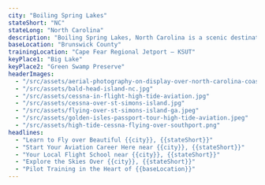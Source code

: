 ```yaml
---
city: "Boiling Spring Lakes"
stateShort: "NC"
stateLong: "North Carolina"
description: "Boiling Spring Lakes, North Carolina is a scenic destination known for its coastal beauty and regional charm. It offers an unforgettable view from the sky with landmarks like Big Lake and Green Swamp Preserve, making it a favorite among pilots and air tour guests."
baseLocation: "Brunswick County"
trainingLocation: "Cape Fear Regional Jetport – KSUT"
keyPlace1: "Big Lake"
keyPlace2: "Green Swamp Preserve"
headerImages:
  - "/src/assets/aerial-photography-on-display-over-north-carolina-coast.webp"
  - "/src/assets/bald-head-island-nc.jpg"
  - "/src/assets/cessna-in-flight-high-tide-aviation.jpg"
  - "/src/assets/cessna-over-st-simons-island.jpg"
  - "/src/assets/flying-over-st-simons-island-ga.jpeg"
  - "/src/assets/golden-isles-passport-tour-high-tide-aviation.jpeg"
  - "/src/assets/high-tide-cessna-flying-over-southport.png"
headlines:
  - "Learn to Fly over Beautiful {{city}}, {{stateShort}}"
  - "Start Your Aviation Career Here near {{city}}, {{stateShort}}"
  - "Your Local Flight School near {{city}}, {{stateShort}}"
  - "Explore the Skies Over {{city}}, {{stateShort}}"
  - "Pilot Training in the Heart of {{baseLocation}}"
---
```

